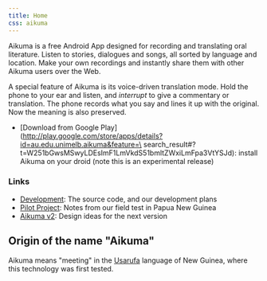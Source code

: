 ```yaml
---
title: Home
css: aikuma
---
```


Aikuma is a free Android App designed for recording and translating oral literature.
Listen to stories, dialogues and songs, all sorted by language and location.
Make your own recordings and instantly share them with other Aikuma users over the Web.

A special feature of Aikuma is its voice-driven translation mode.
Hold the phone to your ear and listen, and _interrupt_ to give a commentary or translation.
The phone records what you say and lines it up with the original.
Now the meaning is also preserved.

* [Download from Google Play](http://play.google.com/store/apps/details?id=au.edu.unimelb.aikuma&feature=\
search_result#?t=W251bGwsMSwyLDEsImF1LmVkdS51bmltZWxiLmFpa3VtYSJd): install Aikuma on your droid (note this is an experimental release)

### Links

* [Development](./development.html): The source code, and our development plans
* [Pilot Project](./pilot_project.html): Notes from our field test in Papua New Guinea
* [Aikuma v2](./design.html): Design ideas for the next version

## Origin of the name "Aikuma"

Aikuma means "meeting" in the [Usarufa](http://www.ethnologue.com/language/usa) language of New Guinea, where this technology was first tested.

